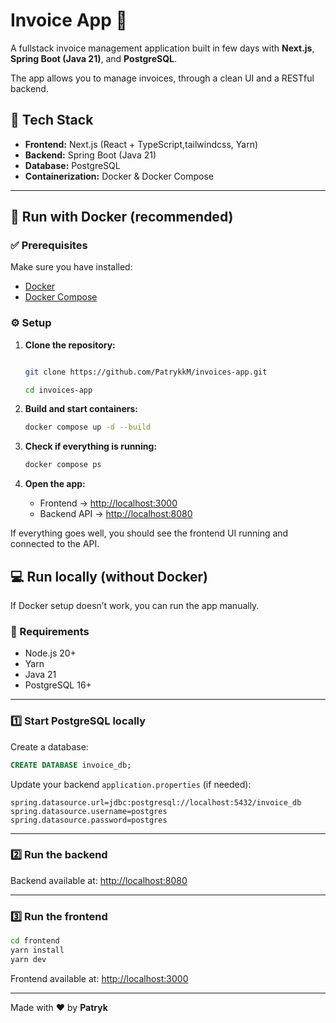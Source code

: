 # Invoice App 🧾

A fullstack invoice management application built in few days with **Next.js**, **Spring Boot (Java 21)**, and **PostgreSQL**.

The app allows you to manage invoices, through a clean UI and a RESTful backend.

## 🚀 Tech Stack

- **Frontend:** Next.js (React + TypeScript,tailwindcss, Yarn)
- **Backend:** Spring Boot (Java 21)
- **Database:** PostgreSQL
- **Containerization:** Docker & Docker Compose

---

## 🐳 Run with Docker (recommended)

### ✅ Prerequisites

Make sure you have installed:
- [Docker](https://www.docker.com/get-started)
- [Docker Compose](https://docs.docker.com/compose/install/)

### ⚙️ Setup

1. **Clone the repository:**
   ```bash
   
   git clone https://github.com/PatrykkM/invoices-app.git
   
   cd invoices-app
   ```

2. **Build and start containers:**
   ```bash
   docker compose up -d --build
   ```

3. **Check if everything is running:**
   ```bash
   docker compose ps
   ```

4. **Open the app:**
   - Frontend → [http://localhost:3000](http://localhost:3000)
   - Backend API → [http://localhost:8080](http://localhost:8080)

If everything goes well, you should see the frontend UI running and connected to the API.

## 💻 Run locally (without Docker)

If Docker setup doesn’t work, you can run the app manually.

### 🧩 Requirements

- Node.js 20+
- Yarn
- Java 21
- PostgreSQL 16+

---

### 1️⃣ Start PostgreSQL locally

Create a database:
```sql
CREATE DATABASE invoice_db;
```

Update your backend `application.properties` (if needed):
```properties
spring.datasource.url=jdbc:postgresql://localhost:5432/invoice_db
spring.datasource.username=postgres
spring.datasource.password=postgres
```

---

### 2️⃣ Run the backend

Backend available at: [http://localhost:8080](http://localhost:8080)

---

### 3️⃣ Run the frontend

```bash
cd frontend
yarn install
yarn dev
```

Frontend available at: [http://localhost:3000](http://localhost:3000)

---

Made with ❤️ by **Patryk**
